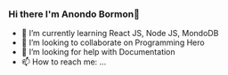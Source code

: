 ### Hi there I'm Anondo Bormon👋

- 🌱 I’m currently learning React JS, Node JS, MondoDB
- 👯 I’m looking to collaborate on Programming Hero
- 🤔 I’m looking for help with Documentation
- 📫 How to reach me: ...
